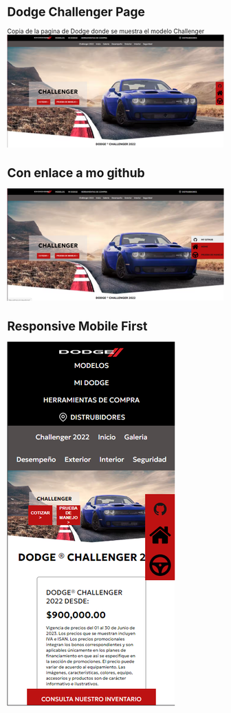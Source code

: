 # Dodge Challenger Page
Copia de la pagina de Dodge donde se muestra el modelo Challenger
![paginaPrincipal](img/readme1.PNG)

# Con enlace a mo github
![socialMedia](img/readme2.PNG)

# Responsive Mobile First
![movil](img/readme3.PNG)